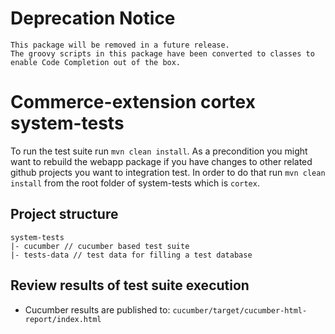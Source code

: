 # Deprecation Notice
```
This package will be removed in a future release.
The groovy scripts in this package have been converted to classes to enable Code Completion out of the box.
```

# Commerce-extension cortex system-tests
To run the test suite run `mvn clean install`.
As a precondition you might want to rebuild the webapp package if you have changes to other related github projects you want to integration test.
In order to do that run `mvn clean install` from the root folder of system-tests which is `cortex`.
## Project structure
```
system-tests
|- cucumber // cucumber based test suite
|- tests-data // test data for filling a test database
```

## Review results of test suite execution
* Cucumber results are published to: `cucumber/target/cucumber-html-report/index.html`
